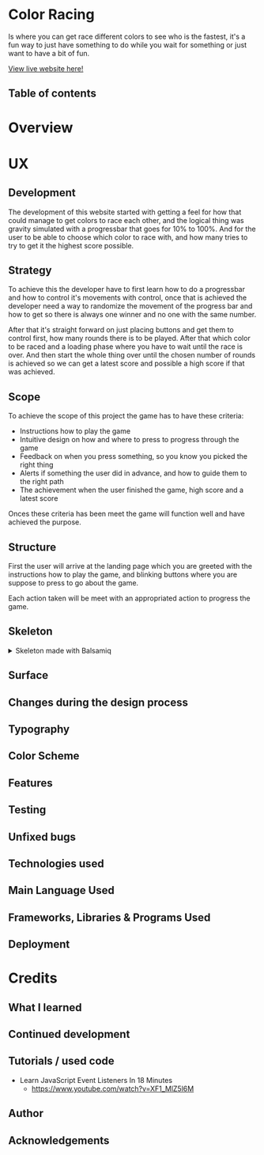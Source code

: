 # Color Racing
Is where you can get race different colors to see who is the fastest, it's a fun way to just have something to do while you wait for something or just want to have a bit of fun.

<a href="https://jorgenbrattang.github.io/Color-racing/" title="Link to live website" rel="nofollow">View live website here!</a>

## Table of contents

# Overview

# UX

## Development
The development of this website started with getting a feel for how that could manage to get colors to race each other, and the logical thing was gravity simulated with a progressbar that goes for 10% to 100%. And for the user to be able to choose which color to race with, and how many tries to try to get it the highest score possible.

## Strategy
To achieve this the developer have to first learn how to do a progressbar and how to control it's movements with control, once that is achieved the developer need a way to randomize the movement of the progress bar and how to get so there is always one winner and no one with the same number. 

After that it's straight forward on just placing buttons and get them to control first, how many rounds there is to be played. After that which color to be raced and a loading phase where you have to wait until the race is over. And then start the whole thing over until the chosen number of rounds is achieved so we can get a latest score and possible a high score if that was achieved.

## Scope
To achieve the scope of this project the game has to have these criteria:
- Instructions how to play the game
- Intuitive design on how and where to press to progress through the game
- Feedback on when you press something, so you know you picked the right thing
- Alerts if something the user did in advance, and how to guide them to the right path
- The achievement when the user finished the game, high score and a latest score

Onces these criteria has been meet the game will function well and have achieved the purpose.

## Structure
First the user will arrive at the landing page which you are greeted with the instructions how to play the game, and blinking buttons where you are suppose to press to go about the game.

Each action taken will be meet with an appropriated action to progress the game.


## Skeleton
<details><summary>Skeleton made with Balsamiq</summary>

![Wireframe from balsamiq](assets/images/README-images/wireframe.png)

</details>

## Surface

## Changes during the design process

## Typography

## Color Scheme

## Features

## Testing

## Unfixed bugs

## Technologies used

## Main Language Used

## Frameworks, Libraries & Programs Used

## Deployment

# Credits

## What I learned

## Continued development

## Tutorials / used code

- Learn JavaScript Event Listeners In 18 Minutes
    - https://www.youtube.com/watch?v=XF1_MlZ5l6M

## Author

## Acknowledgements
